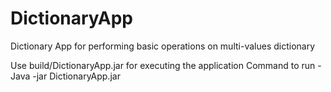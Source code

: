 # DictionaryApp
 Dictionary App for performing basic operations on multi-values dictionary
 
 
 Use build/DictionaryApp.jar for executing the application
 Command to run - Java -jar DictionaryApp.jar
 
